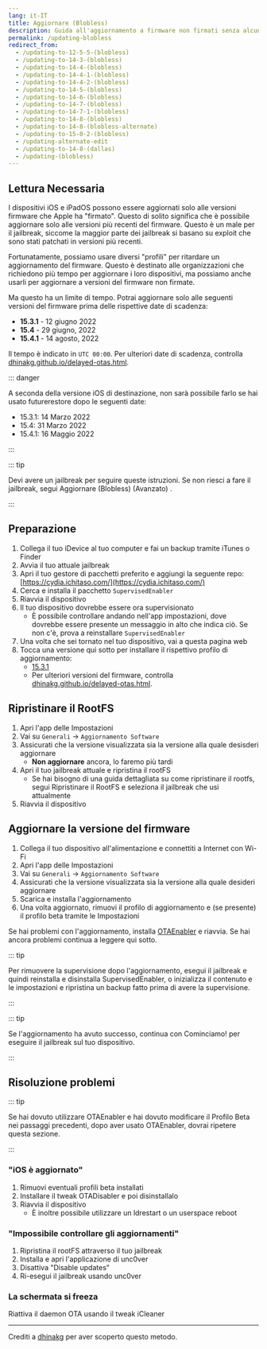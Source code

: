 ```yaml
---
lang: it-IT
title: Aggiornare (Blobless)
description: Guida all'aggiornamento a firmware non firmati senza alcun blob.
permalink: /updating-blobless
redirect_from:
  - /updating-to-12-5-5-(blobless)
  - /updating-to-14-3-(blobless)
  - /updating-to-14-4-(blobless)
  - /updating-to-14-4-1-(blobless)
  - /updating-to-14-4-2-(blobless)
  - /updating-to-14-5-(blobless)
  - /updating-to-14-6-(blobless)
  - /updating-to-14-7-(blobless)
  - /updating-to-14-7-1-(blobless)
  - /updating-to-14-8-(blobless)
  - /updating-to-14-8-(blobless-alternate)
  - /updating-to-15-0-2-(blobless)
  - /updating-alternate-edit
  - /updating-to-14-8-(dallas)
  - /updating-(blobless)
---
```


## Lettura Necessaria

I dispositivi iOS e iPadOS possono essere aggiornati solo alle versioni firmware che Apple ha "firmato". Questo di solito significa che è possibile aggiornare solo alle versioni più recenti del firmware. Questo è un male per il jailbreak, siccome la maggior parte dei jailbreak si basano su exploit che sono stati patchati in versioni più recenti.

Fortunatamente, possiamo usare diversi "profili" per ritardare un aggiornamento del firmware. Questo è destinato alle organizzazioni che richiedono più tempo per aggiornare i loro dispositivi, ma possiamo anche usarli per aggiornare a versioni del firmware non firmate.

Ma questo ha un limite di tempo. Potrai aggiornare solo alle seguenti versioni del firmware prima delle rispettive date di scadenza:

- **15.3.1** - 12 giugno 2022
- **15.4** - 29 giugno, 2022
- **15.4.1** - 14 agosto, 2022

Il tempo è indicato in `UTC 00:00`. Per ulteriori date di scadenza, controlla [dhinakg.github.io/delayed-otas.html](https://dhinakg.github.io/delayed-otas.html).

::: danger

A seconda della versione iOS di destinazione, non sarà possibile farlo se hai usato futurerestore dopo le seguenti date:

  - 15.3.1: 14 Marzo 2022
  - 15.4: 31 Marzo 2022
  - 15.4.1: 16 Maggio 2022

:::

::: tip

Devi avere un jailbreak per seguire queste istruzioni. Se non riesci a fare il jailbreak, segui <router-link to="/updating-blobless-advanced">Aggiornare (Blobless) (Avanzato)</router-link> .

:::

## Preparazione

1. Collega il tuo iDevice al tuo computer e fai un backup tramite iTunes o Finder
1. Avvia il tuo attuale jailbreak
1. Apri il tuo gestore di pacchetti preferito e aggiungi la seguente repo: [https://cydia.ichitaso.com/](https://cydia.ichitaso.com/)
1. Cerca e installa il pacchetto `SupervisedEnabler`
1. Riavvia il dispositivo
1. Il tuo dispositivo dovrebbe essere ora supervisionato
    - È possibile controllare andando nell'app impostazioni, dove dovrebbe essere presente un messaggio in alto che indica ciò. Se non c'è, prova a reinstallare `SupervisedEnabler`
1. Una volta che sei tornato nel tuo dispositivo, vai a questa pagina web
1. Tocca una versione qui sotto per installare il rispettivo profilo di aggiornamento:
    - [15.3.1](/assets/files/delay_15_3_1.mobileconfig)
    - Per ulteriori versioni del firmware, controlla [dhinakg.github.io/delayed-otas.html](https://dhinakg.github.io/delayed-otas.html).

## Ripristinare il RootFS

1. Apri l'app delle Impostazioni
1. Vai su `Generali` -> `Aggiornamento Software`
1. Assicurati che la versione visualizzata sia la versione alla quale desisderi aggiornare
    - **Non aggiornare** ancora, lo faremo più tardi
1. Apri il tuo jailbreak attuale e ripristina il rootFS
    - Se hai bisogno di una guida dettagliata su come ripristinare il rootfs, segui <router-link to="/restoring-rootfs">Ripristinare il RootFS</router-link> e seleziona il jailbreak che usi attualmente
1. Riavvia il dispositivo

## Aggiornare la versione del firmware

1. Collega il tuo dispositivo all'alimentazione e connettiti a Internet con Wi-Fi
1. Apri l'app delle Impostazioni
1. Vai su `Generali` -> `Aggiornamento Software`
1. Assicurati che la versione visualizzata sia la versione alla quale desideri aggiornare
1. Scarica e installa l'aggiornamento
1. Una volta aggiornato, rimuovi il profilo di aggiornamento e (se presente) il profilo beta tramite le Impostazioni

Se hai problemi con l'aggiornamento, installa [OTAEnabler](https://repo.cadoth.net/) e riavvia. Se hai ancora problemi continua a leggere qui sotto.

::: tip

Per rimuovere la supervisione dopo l'aggiornamento, esegui il jailbreak e quindi reinstalla e disinstalla SupervisedEnabler, o inizializza il contenuto e le impostazioni e ripristina un backup fatto prima di avere la supervisione.

:::

::: tip

Se l'aggiornamento ha avuto successo, continua con <router-link to="/get-started">Cominciamo!</router-link> per eseguire il jailbreak sul tuo dispositivo.

:::

## Risoluzione problemi

::: tip

Se hai dovuto utilizzare OTAEnabler e hai dovuto modificare il Profilo Beta nei passaggi precedenti, dopo aver usato OTAEnabler, dovrai ripetere questa sezione.

:::

### "iOS è aggiornato"

1. Rimuovi eventuali profili beta installati
1. Installare il tweak OTADisabler e poi disinstallalo
1. Riavvia il dispositivo
    - È inoltre possibile utilizzare un ldrestart o un userspace reboot

### "Impossibile controllare gli aggiornamenti"

1. Ripristina il rootFS attraverso il tuo jailbreak
1. Installa e apri <router-link to="/installing-unc0ver">l'applicazione</router-link> di unc0ver
1. Disattiva "Disable updates"
1. Ri-esegui il jailbreak usando unc0ver

### La schermata si freeza

Riattiva il daemon OTA usando il tweak iCleaner

---

Crediti a [dhinakg](https://github.com/dhinakg/) per aver scoperto questo metodo.
